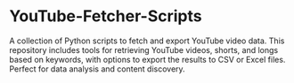 # YouTube-Fetcher-Scripts
A collection of Python scripts to fetch and export YouTube video data. This repository includes tools for retrieving YouTube videos, shorts, and longs based on keywords, with options to export the results to CSV or Excel files. Perfect for data analysis and content discovery.
